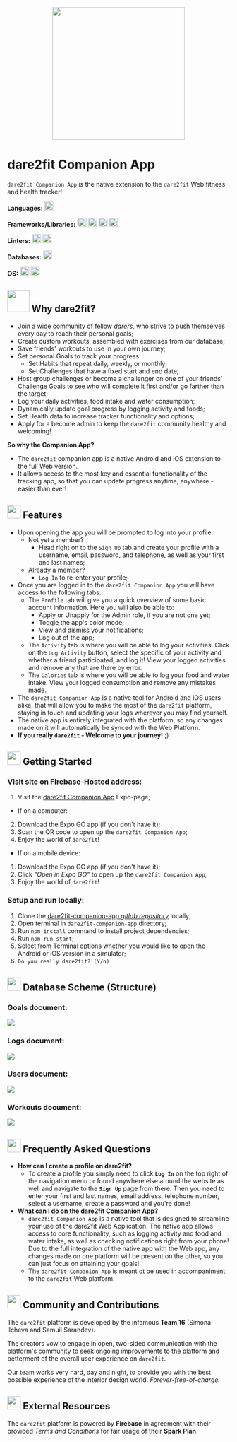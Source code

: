 <div style="display: flex; justify-content:center; margin-bottom:20px">
    <img src="https://firebasestorage.googleapis.com/v0/b/dare2fit-f6eb4.appspot.com/o/assets%2Flogos%2Fdare2fit-03.png?alt=media&token=b21115bc-28e7-4063-9f79-7b9e1385bcae&_gl=1*8a7wnr*_ga*MjExMzk5MTA5MC4xNjgzMjcwMjg1*_ga_CW55HF8NVT*MTY4NjU3Njg5Ni4xMDMuMS4xNjg2NTc4MzkzLjAuMC4w" width="300">
</div>

# dare2fit Companion App

`dare2fit Companion App` is the native extension to the `dare2fit` Web fitness and health tracker!

**Languages:** <img src="https://img.shields.io/badge/TypeScript-007ACC?style=for-the-badge&logo=typescript&logoColor=white" height="20">

**Frameworks/Libraries:** <img src="https://img.shields.io/badge/React_Native-20232A?style=for-the-badge&logo=react&logoColor=61DAFB" height="20"> <img src="https://img.shields.io/badge/Expo-1B1F23?style=for-the-badge&logo=expo&logoColor=white" height="20"> <img src="https://img.shields.io/badge/nativebase-blue?style=for-the-badge&logo=nativebase&logoColor=F7BA3E" height="20"> <img src="https://img.shields.io/badge/React_Navigation-purple?style=for-the-badge" height="20">

**Linters:** <img src="https://img.shields.io/badge/eslint-3A33D1?style=for-the-badge&logo=eslint&logoColor=white" height="20"> <img src="https://img.shields.io/badge/prettier-1A2C34?style=for-the-badge&logo=prettier&logoColor=F7BA3E" height="20">

**Databases:** <img src="https://img.shields.io/badge/Firebase-039BE5?style=for-the-badge&logo=Firebase&logoColor=white" height="20">

**OS:** <img src="https://img.shields.io/badge/Android-3DDC84?style=for-the-badge&logo=android&logoColor=white" height="20"> <img src="https://img.shields.io/badge/iOS-000000?style=for-the-badge&logo=ios&logoColor=white" height="20">

## <img src="https://firebasestorage.googleapis.com/v0/b/dare2fit-f6eb4.appspot.com/o/assets%2Flogos%2Fdare2fit-03-circle.png?alt=media&token=ef09ae4e-d74c-4aa5-ab94-3b6ad19b8580&_gl=1*j6kovw*_ga*MjExMzk5MTA5MC4xNjgzMjcwMjg1*_ga_CW55HF8NVT*MTY4NjU3Njg5Ni4xMDMuMS4xNjg2NTc4NDA4LjAuMC4whttps://firebasestorage.googleapis.com/v0/b/dare2fit-f6eb4.appspot.com/o/assets%2Flogos%2Fdare2fit-03-circle.png?alt=media&token=ef09ae4e-d74c-4aa5-ab94-3b6ad19b8580&_gl=1*j6kovw*_ga*MjExMzk5MTA5MC4xNjgzMjcwMjg1*_ga_CW55HF8NVT*MTY4NjU3Njg5Ni4xMDMuMS4xNjg2NTc4NDA4LjAuMC4w"  width="50" height="50"> Why dare2fit?

- Join a wide community of fellow *darers*, who strive to push themselves every day to reach their personal goals;
- Create custom workouts, assembled with exercises from our database;
- Save friends' workouts to use in your own journey;
- Set personal Goals to track your progress:
  - Set Habits that repeat daily, weekly, or monthly;
  - Set Challenges that have a fixed start and end date;
- Host group challenges or become a challenger on one of your friends' Challenge Goals to see who will complete it first and/or go farther than the target;
- Log your daily activities, food intake and water consumption;
- Dynamically update goal progress by logging activity and foods;
- Set Health data to increase tracker functionality and options;
- Apply for a become admin to keep the `dare2fit` community healthy and welcoming!

**So why the Companion App?**
- The `dare2fit` companion app is a native Android and iOS extension to the full Web version.
- It allows access to the most key and essential functionality of the tracking app, so that you can update progress anytime, anywhere - easier than ever!

## <img src="https://firebasestorage.googleapis.com/v0/b/dare2fit-f6eb4.appspot.com/o/assets%2FREADME-images%2Ffeatures.png?alt=media&token=e5fc5779-b3db-41c2-a576-947ca382ea5a&_gl=1*81oei1*_ga*MjExMzk5MTA5MC4xNjgzMjcwMjg1*_ga_CW55HF8NVT*MTY4NjU3Njg5Ni4xMDMuMS4xNjg2NTc3OTgzLjAuMC4w"  width="30" height="30"> Features

- Upon opening the app you will be prompted to log into your profile:
  - Not yet a member?
    - Head right on to the `Sign Up` tab and create your profile with a username, email, password, and telephone, as well as your first and last names;
  - Already a member?
    - `Log In` to re-enter your profile;
- Once you are logged in to the `dare2fit Companion App` you will have access to the following tabs:
  - The `Profile` tab will give you a quick overview of some basic account information. Here you will also be able to:
    - Apply or Unapply for the Admin role, if you are not one yet;
    - Toggle the app's color mode;
    - View and dismiss your notifications;
    - Log out of the app;
  - The `Activity` tab is where you will be able to log your activities. Click on the `Log Activity` button, select the specific of your activity and whether a friend participated, and log it! View your logged activities and remove any that are there by error.
  - The `Calories` tab is where you will be able to log your food and water intake. View your logged consumption and remove any mistakes made.
- The `dare2fit Companion App` is a native tool for Android and iOS users alike, that will allow you to make the most of the `dare2fit` platform, staying in touch and updating your logs wherever you may find yourself.
- The native app is entirely integrated with the platform, so any changes made on it will automatically be synced with the Web Platform.
- **If you really `dare2fit` - Welcome to your journey!** ;)

## <img src="https://firebasestorage.googleapis.com/v0/b/dare2fit-f6eb4.appspot.com/o/assets%2FREADME-images%2Fstart.png?alt=media&token=ee8cc2b3-1a61-4519-9f96-59177216b4d6&_gl=1*t5p8co*_ga*MjExMzk5MTA5MC4xNjgzMjcwMjg1*_ga_CW55HF8NVT*MTY4NjU3Njg5Ni4xMDMuMS4xNjg2NTc4MDEzLjAuMC4w"  width="30" height="30"> Getting Started

### Visit site on Firebase-Hosted address:

1. Visit the [dare2fit Companion App](https://expo.dev/@samu.sar/dare2fit-companion-app) Expo-page;
- If on a computer:
2. Download the Expo GO app (if you don't have it);
3. Scan the QR code to open up the `dare2fit Companion App`;
4. Enjoy the world of `dare2fit`!
- If on a mobile device:
1. Download the Expo GO app (if you don't have it);
2. Click *"Open in Expo GO"* to open up the `dare2fit Companion App`;
3. Enjoy the world of `dare2fit`!

### Setup and run locally:

1. Clone the [dare2fit-companion-app *gitlab repository*](https://gitlab.com/team-168992720/dare2fit-companion-app) locally;
2. Open terminal in `dare2fit-companion-app` directory;
3. Run `npm install` command to install project dependencies;
4. Run `npm run start`;
5. Select from Terminal options whether you would like to open the Android or iOS version in a simulator;
6. `Do you really dare2fit? (Y/n)`

## <img src="https://firebasestorage.googleapis.com/v0/b/dare2fit-f6eb4.appspot.com/o/assets%2FREADME-images%2Fdatabase.png?alt=media&token=958f4c41-6532-4e07-a31d-e437ebe00527&_gl=1*o97b6d*_ga*MjExMzk5MTA5MC4xNjgzMjcwMjg1*_ga_CW55HF8NVT*MTY4NjU3Njg5Ni4xMDMuMS4xNjg2NTc3OTQ0LjAuMC4w"  width="30" height="30"> Database Scheme (Structure)

### Goals document:

<img src="https://firebasestorage.googleapis.com/v0/b/dare2fit-f6eb4.appspot.com/o/assets%2FREADME-images%2Fgoals.png?alt=media&token=40a10ef9-08b3-447d-88df-d30531519fb8&_gl=1*d0d0aw*_ga*MjExMzk5MTA5MC4xNjgzMjcwMjg1*_ga_CW55HF8NVT*MTY4NjU2NDIxMi4xMDAuMS4xNjg2NTY0ODYwLjAuMC4w">

### Logs document:

<img src="https://firebasestorage.googleapis.com/v0/b/dare2fit-f6eb4.appspot.com/o/assets%2FREADME-images%2Flogs.png?alt=media&token=468e4797-1f76-485a-9dcf-bff0167684f3&_gl=1*1g927ls*_ga*MjExMzk5MTA5MC4xNjgzMjcwMjg1*_ga_CW55HF8NVT*MTY4NjU2NDIxMi4xMDAuMS4xNjg2NTY1NDA1LjAuMC4w">

### Users document:

<img src="https://firebasestorage.googleapis.com/v0/b/dare2fit-f6eb4.appspot.com/o/assets%2FREADME-images%2Fusers.png?alt=media&token=ba0f641c-058e-4fe8-810e-f46a86da97c4&_gl=1*1et62a9*_ga*MjExMzk5MTA5MC4xNjgzMjcwMjg1*_ga_CW55HF8NVT*MTY4NjU2NDIxMi4xMDAuMS4xNjg2NTY1OTk1LjAuMC4w">

### Workouts document:

<img src="https://firebasestorage.googleapis.com/v0/b/dare2fit-f6eb4.appspot.com/o/assets%2FREADME-images%2Fworkouts.png?alt=media&token=93f52d56-0710-4ab0-8f3c-2c5ea8eb8819&_gl=1*7hrq0t*_ga*MjExMzk5MTA5MC4xNjgzMjcwMjg1*_ga_CW55HF8NVT*MTY4NjU2NDIxMi4xMDAuMS4xNjg2NTY2NDc0LjAuMC4w">



## <img src="https://firebasestorage.googleapis.com/v0/b/dare2fit-f6eb4.appspot.com/o/assets%2FREADME-images%2Ffaq.png?alt=media&token=12b5c59f-8faf-4cba-98f4-b6cd9329b78b&_gl=1*9f9cxq*_ga*MjExMzk5MTA5MC4xNjgzMjcwMjg1*_ga_CW55HF8NVT*MTY4NjU3Njg5Ni4xMDMuMS4xNjg2NTc3OTYxLjAuMC4w"  width="30" height="30"> Frequently Asked Questions

- **How can I create a profile on dare2fit?**
  - To create a profile you simply need to click **`Log In`** on the top right of the navigation menu or found anywhere else around the website as well and navigate to the **`Sign Up`** page from there. Then you need to enter your first and last names, email address, telephone number, select a username, create a password and you're done!
- **What can I do on the dare2fit Companion App?** 
  - `dare2fit Companion App` is a native tool that is designed to streamline your use of the dare2fit Web Application. The native app allows access to core functionality, such as logging activity and food and water intake, as well as checking notifications right from your phone! Due to the full integration of the native app with the Web app, any changes made on one platform will be present on the other, so you can just focus on attaining your goals!
  - The `dare2fit Companion App` is meant ot be used in accompaniment to the `dare2fit` Web platform.

## <img src="https://firebasestorage.googleapis.com/v0/b/dare2fit-f6eb4.appspot.com/o/assets%2FREADME-images%2Fcommunity.png?alt=media&token=893ecd6f-908b-4c1e-9223-25d82f1bb8b1&_gl=1*watnuy*_ga*MjExMzk5MTA5MC4xNjgzMjcwMjg1*_ga_CW55HF8NVT*MTY4NjU3Njg5Ni4xMDMuMS4xNjg2NTc3OTI1LjAuMC4w"  width="30" height="30"> Community and Contributions

The `dare2fit` platform is developed by the infamous **Team 16** (Simona Ilcheva and Samuil Sarandev).

The creators vow to engage in open, two-sided communication with the platform's community to seek ongoing improvements to the platform and betterment of the overall user experience on `dare2fit`.

Our team works very hard, day and night, to provide you with the best possible experience of the interior design world. *Forever-free-of-charge.*

## <img src="https://firebasestorage.googleapis.com/v0/b/dare2fit-f6eb4.appspot.com/o/assets%2FREADME-images%2Fresources.png?alt=media&token=9fe5f5ee-5413-4af3-a50b-c7f01650d1fe&_gl=1*4u0xo2*_ga*MjExMzk5MTA5MC4xNjgzMjcwMjg1*_ga_CW55HF8NVT*MTY4NjU3Njg5Ni4xMDMuMS4xNjg2NTc3OTk4LjAuMC4w"  width="30" height="30"> External Resources

The `dare2fit` platform is powered by **Firebase** in agreement with their provided *Terms and Conditions* for fair usage of their **Spark Plan**.